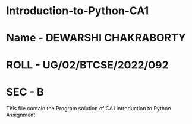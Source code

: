 # Introduction-to-Python-CA1 
# Name - DEWARSHI CHAKRABORTY
# ROLL - UG/02/BTCSE/2022/092 
# SEC - B 
This file contain the Program solution of CA1 Introduction to Python Assignment 
